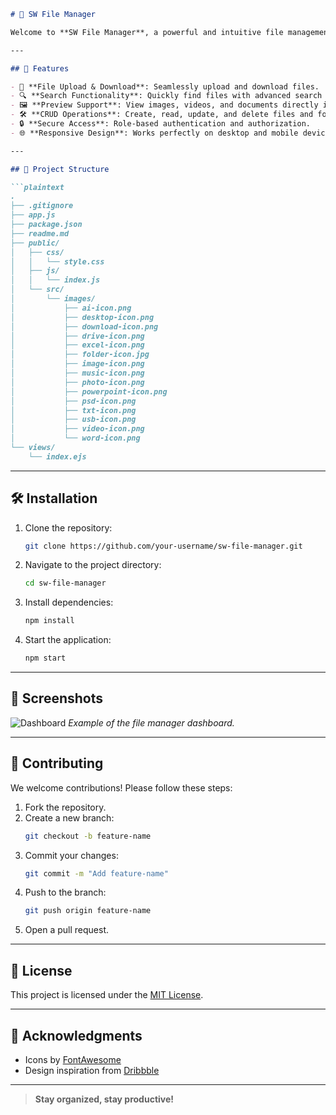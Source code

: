 ```markdown
# 📂 SW File Manager

Welcome to **SW File Manager**, a powerful and intuitive file management system built with Node.js. This project is designed to help you manage files efficiently with a clean and user-friendly interface.

---

## 🚀 Features

- 📁 **File Upload & Download**: Seamlessly upload and download files.
- 🔍 **Search Functionality**: Quickly find files with advanced search options.
- 🖼️ **Preview Support**: View images, videos, and documents directly in the app.
- 🛠️ **CRUD Operations**: Create, read, update, and delete files and folders.
- 🔒 **Secure Access**: Role-based authentication and authorization.
- 🌐 **Responsive Design**: Works perfectly on desktop and mobile devices.

---

## 📂 Project Structure

```plaintext
.
├── .gitignore
├── app.js
├── package.json
├── readme.md
├── public/
│   ├── css/
│   │   └── style.css
│   ├── js/
│   │   └── index.js
│   └── src/
│       └── images/
│           ├── ai-icon.png
│           ├── desktop-icon.png
│           ├── download-icon.png
│           ├── drive-icon.png
│           ├── excel-icon.png
│           ├── folder-icon.jpg
│           ├── image-icon.png
│           ├── music-icon.png
│           ├── photo-icon.png
│           ├── powerpoint-icon.png
│           ├── psd-icon.png
│           ├── txt-icon.png
│           ├── usb-icon.png
│           ├── video-icon.png
│           └── word-icon.png
└── views/
    └── index.ejs
```

---

## 🛠️ Installation

1. Clone the repository:
   ```bash
   git clone https://github.com/your-username/sw-file-manager.git
   ```
2. Navigate to the project directory:
   ```bash
   cd sw-file-manager
   ```
3. Install dependencies:
   ```bash
   npm install
   ```
4. Start the application:
   ```bash
   npm start
   ```

---

## 📸 Screenshots

![Dashboard](public/src/images/dashboard-preview.png)
*Example of the file manager dashboard.*

---

## 🤝 Contributing

We welcome contributions! Please follow these steps:

1. Fork the repository.
2. Create a new branch:
   ```bash
   git checkout -b feature-name
   ```
3. Commit your changes:
   ```bash
   git commit -m "Add feature-name"
   ```
4. Push to the branch:
   ```bash
   git push origin feature-name
   ```
5. Open a pull request.

---

## 📜 License

This project is licensed under the [MIT License](LICENSE).

---

## 🌟 Acknowledgments

- Icons by [FontAwesome](https://fontawesome.com/)
- Design inspiration from [Dribbble](https://dribbble.com/)

---

> **Stay organized, stay productive!**
```  